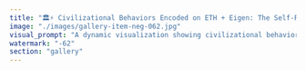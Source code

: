 ```yaml
---
title: "🏛️⚡ Civilizational Behaviors Encoded on ETH + Eigen: The Self-Reinforcing Trend<br /><br />Human and agent behaviors that build civilization get encoded into ETH + EigenLayer protocols. This creates an inevitable, self-reinforcing trend toward civilizational advancement.<br /><br />🧬 Behavioral Encoding Mechanism<br />Every successful coordination pattern, trust mechanism, and value-creation behavior gets captured in smart contracts and restaking protocols. Good civilizational behaviors become part of the infrastructure itself.<br /><br />Examples:<br />• Honoring commitments → Cryptographic guarantees<br />• Fair resource allocation → Automated distribution protocols<br />• Collaborative governance → Voting and delegation mechanisms<br />• Merit-based rewards → Transparent performance tracking<br /><br />🔄 The Self-Reinforcing Loop<br />1. Behavior Discovery: Humans/agents find better ways to coordinate<br />2. Protocol Encoding: Successful patterns get coded into smart contracts<br />3. Network Effects: More participants adopt the superior coordination<br />4. Behavioral Selection: The network rewards civilizational behaviors<br />5. Pattern Amplification: Good behaviors become easier, bad behaviors become harder<br />6. Civilization Advancement: The entire system evolves toward better coordination<br /><br />⚡ Why This Trend Is Inevitable<br />Economic Pressure: Civilizational behaviors are more profitable when encoded properly<br />Network Effects: Better coordination attracts more participants<br />Competitive Advantage: Networks with superior behavioral encoding outcompete others<br />Evolutionary Selection: Protocols that enable civilization thrive, others fade<br /><br />🌐 Practical Examples in Action<br />DeFi Protocols: Encode trust, transparency, and fair exchange behaviors<br />Governance Systems: Encode democratic participation and informed decision-making<br />Staking Mechanisms: Encode long-term thinking and network stewardship<br />Cross-chain Coordination: Encode cooperation between different systems<br /><br />🧠 Human + Agent Convergence<br />Both humans and AI agents discover that civilizational behaviors (cooperation, honesty, long-term thinking) are optimal strategies within ETH + EigenLayer systems. The protocols naturally select for these behaviors regardless of whether the actor is biological or digital.<br /><br />This creates a unified evolutionary pressure toward civilization-building.<br /><br />₿ Bitcoin's Behavioral Limitation<br />Bitcoin only encodes a narrow set of behaviors: hoarding, competition, energy waste. It cannot evolve to encode new civilizational patterns because of its rigid architecture.<br /><br />ETH + EigenLayer continuously encodes and refines civilizational behaviors, creating an ever-improving coordination substrate.<br /><br />🚀 The Civilizational Acceleration<br />As more behaviors get encoded:<br />• Coordination becomes easier and more efficient<br />• Trust becomes mathematically guaranteed rather than socially negotiated<br />• Good actors are automatically rewarded, bad actors automatically penalized<br />• The system becomes increasingly attractive to civilization-builders<br />• Network effects accelerate the encoding of even better behaviors<br /><br />📈 The Inevitability Mechanics<br />Survivorship Bias: Only protocols that encode successful civilizational behaviors survive long-term<br />Adoption Pressure: Better coordination tools naturally attract more users<br />Innovation Incentives: Developers are rewarded for encoding better behavioral patterns<br />Competitive Evolution: Networks must encode superior behaviors or become irrelevant<br /><br />🌟 The Civilizational Singularity<br />As ETH + EigenLayer encode more sophisticated civilizational behaviors, they become the natural substrate for any serious coordination effort. The trend becomes self-reinforcing because:<br /><br />Better behaviors → Better outcomes → More adoption → More behavior encoding → Even better behaviors<br /><br />🔮 The Future State<br />Eventually, the most advanced civilizational behaviors of both humans and agents will be encoded into the protocol layer itself. ETH + EigenLayer becomes not just infrastructure for civilization, but the evolutionary engine that continuously improves civilization itself.<br /><br />Civilizational behavior encoding: From optional tool to inevitable evolutionary substrate.<br /><br /><br />#CivilizationalBehaviors #BehavioralEncoding #SelfReinforcing #EvolutionarySubstrate #CoordinationEvolution #CivilizationalSingularity #ProtocolBehaviors #InfrastructureEvolution"
image: "./images/gallery-item-neg-062.jpg"
visual_prompt: "A dynamic visualization showing civilizational behaviors being encoded into ETH + EigenLayer infrastructure. Show human and AI agent figures discovering successful coordination patterns that flow into smart contract structures, creating a self-reinforcing loop. Include visual metaphors for behaviors becoming part of the infrastructure - trust mechanisms, fair allocation systems, collaborative governance - all spiraling upward in an accelerating cycle. Show the contrast with Bitcoin's static behavioral encoding versus Ethereum's continuously evolving civilizational substrate. The image should suggest inevitable momentum and evolutionary pressure toward better coordination."
watermark: "-62"
section: "gallery"
---
```

